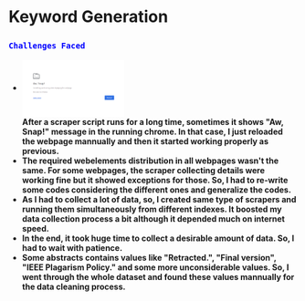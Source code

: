 # Keyword Generation

<h3><code style="color:blue">Challenges Faced</code></h3>

<ul>
    <li>
        <img align="center" src="assets/images/aw_snap.png" height="100"><br/>
        <strong>After a scraper script runs for a long time, sometimes it shows "Aw, Snap!" message in the running chrome. In that case, I just reloaded the webpage mannually and then it started working properly as previous.</strong>
    </li>
    <li><strong>The required webelements distribution in all webpages wasn't the same. For some webpages, the scraper collecting details were working fine but it showed exceptions for those. So, I had to re-write some codes considering the different ones and generalize the codes.</strong></li>
    <li><strong>As I had to collect a lot of data, so, I created same type of scrapers and running them simultaneously from different indexes. It boosted my data collection process a bit although it depended much on internet speed.</strong></li>
    <li><strong>In the end, it took huge time to collect a desirable amount of data. So, I had to wait with patience.</strong></li>
    <li><strong>Some abstracts contains values like "Retracted.", "Final version", "IEEE Plagarism Policy." and some more unconsiderable values. So, I went through the whole dataset and found these values mannually for the data cleaning process.</strong></li>
</ul>